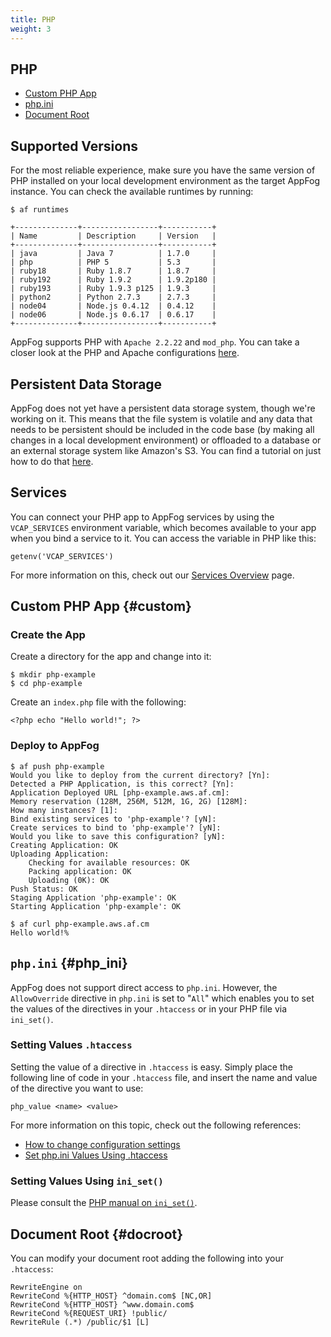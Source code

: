 ```yaml
---
title: PHP
weight: 3
---
```


## PHP

* [Custom PHP App](#custom)
* [php.ini](#php_ini)
* [Document Root](#docroot)

## Supported Versions

For the most reliable experience, make sure you have the same version of PHP installed on your local development environment as the target AppFog instance. You can check the available runtimes by running: 

    $ af runtimes
    
    +--------------+-----------------+-----------+
    | Name         | Description     | Version   |
    +--------------+-----------------+-----------+
    | java         | Java 7          | 1.7.0     |
    | php          | PHP 5           | 5.3       |
    | ruby18       | Ruby 1.8.7      | 1.8.7     |
    | ruby192      | Ruby 1.9.2      | 1.9.2p180 |
    | ruby193      | Ruby 1.9.3 p125 | 1.9.3     |
    | python2      | Python 2.7.3    | 2.7.3     |
    | node04       | Node.js 0.4.12  | 0.4.12    |
    | node06       | Node.js 0.6.17  | 0.6.17    |
    +--------------+-----------------+-----------+

AppFog supports PHP with `Apache 2.2.22` and `mod_php`. You can take a closer look at the PHP and Apache configurations [here](http://phpinfo.aws.af.cm/info.php).

## Persistent Data Storage

AppFog does not yet have a persistent data storage system, though we're working on it. This means that the file system is volatile and any data that needs to be persistent should be included in the code base (by making all changes in a local development environment) or offloaded to a database or an external storage system like Amazon's S3. You can find a tutorial on just how to do that [here](http://blog.appfog.com/how-to-use-amazon-s3-for-persistent-file-storage-on-appfog/).

## Services

You can connect your PHP app to AppFog services by using the `VCAP_SERVICES` environment variable, which becomes available to your app when you bind a service to it. You can access the variable in PHP like this: 

    getenv('VCAP_SERVICES')

For more information on this, check out our [Services Overview](/services/overview) page.

## Custom PHP App {#custom}

### Create the App

Create a directory for the app and change into it:

    $ mkdir php-example
    $ cd php-example

Create an `index.php` file with the following:

    <?php echo "Hello world!"; ?>

### Deploy to AppFog

    $ af push php-example
    Would you like to deploy from the current directory? [Yn]:
    Detected a PHP Application, is this correct? [Yn]:
    Application Deployed URL [php-example.aws.af.cm]:
    Memory reservation (128M, 256M, 512M, 1G, 2G) [128M]:
    How many instances? [1]:
    Bind existing services to 'php-example'? [yN]:
    Create services to bind to 'php-example'? [yN]:
    Would you like to save this configuration? [yN]:
    Creating Application: OK
    Uploading Application:
        Checking for available resources: OK
        Packing application: OK
        Uploading (0K): OK
    Push Status: OK
    Staging Application 'php-example': OK
    Starting Application 'php-example': OK

    $ af curl php-example.aws.af.cm
    Hello world!% 

## `php.ini` {#php_ini}

AppFog does not support direct access to `php.ini`. However, the `AllowOverride` directive in `php.ini` is set to "`All`" which enables you to set the values of the directives in your `.htaccess` or in your PHP file via `ini_set()`.

### Setting Values `.htaccess`

Setting the value of a directive in `.htaccess` is easy. Simply place the following line of code in your `.htaccess` file, and insert the name and value of the directive you want to use:

    php_value <name> <value>

For more information on this topic, check out the following references: 

* [How to change configuration settings](http://php.net/manual/en/configuration.changes.php)
* [Set php.ini Values Using .htaccess](http://davidwalsh.name/php-values-htaccess)

### Setting Values Using `ini_set()`

Please consult the [PHP manual on `ini_set()`](http://www.php.net/manual/en/function.ini-set.php).

## Document Root {#docroot}

You can modify your document root adding the following into your `.htaccess`:

    RewriteEngine on
    RewriteCond %{HTTP_HOST} ^domain.com$ [NC,OR]
    RewriteCond %{HTTP_HOST} ^www.domain.com$
    RewriteCond %{REQUEST_URI} !public/
    RewriteRule (.*) /public/$1 [L]
